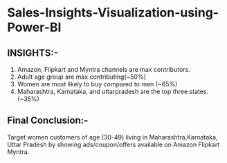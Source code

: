 # Sales-Insights-Visualization-using-Power-BI
## INSIGHTS:-
1. Amazon, Flipkart and Myntra channels are max contributors.
2. Adult age group are max contributing(~50%)
3. Women are most likely to buy compared to men (~65%)
4. Maharashtra, Karnataka, and uttarpradesh are the top three states.(~35%)
## Final Conclusion:-
Target women customers of age (30-49) living in Maharashtra,Karnataka, Uttar Pradesh by showing ads/coupon/offers available on Amazon Flipkart Myntra.
